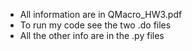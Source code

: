 - All information are in QMacro_HW3.pdf
- To run my code see the two .do files
- All the other info are in the .py files
